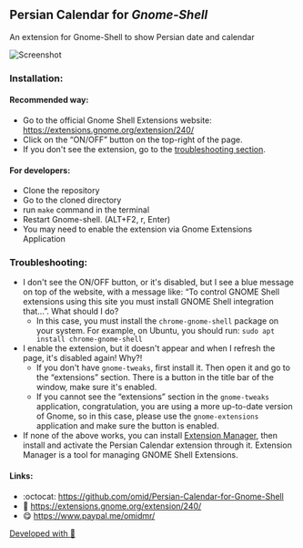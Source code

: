 ## Persian Calendar for *Gnome-Shell*

An extension for Gnome-Shell to show Persian date and calendar

![Screenshot](https://github.com/omid/Persian-Calendar-for-Gnome-Shell/blob/master/assets/screenshot.png?raw=true)

### Installation:

#### Recommended way:
* Go to the official Gnome Shell Extensions website: https://extensions.gnome.org/extension/240/
* Click on the “ON/OFF” button on the top-right of the page.
* If you don't see the extension, go to the [troubleshooting section](README.md#troubleshooting).

#### For developers:
* Clone the repository
* Go to the cloned directory
* run ```make``` command in the terminal
* Restart Gnome-shell. (ALT+F2, r, Enter)
* You may need to enable the extension via Gnome Extensions Application

### Troubleshooting:
* I don't see the ON/OFF button, or it's disabled, but I see a blue message on top of the website, with a message like: “To control GNOME Shell extensions using this site you must install GNOME Shell integration that…”. What should I do?
   * In this case, you must install the `chrome-gnome-shell` package on your system. For example, on Ubuntu, you should run: `sudo apt install chrome-gnome-shell`
* I enable the extension, but it doesn't appear and when I refresh the page, it's disabled again! Why?!
   * If you don't have `gnome-tweaks`, first install it. Then open it and go to the “extensions” section. There is a button in the title bar of the window, make sure it's enabled.
   * If you cannot see the “extensions” section in the `gnome-tweaks` application, congratulation, you are using a more up-to-date version of Gnome, so in this case, please use the `gnome-extensions` application and make sure the button is enabled.
* If none of the above works, you can install [Extension Manager](https://github.com/mjakeman/extension-manager#-installing), then install and activate the Persian Calendar extension through it. Extension Manager is a tool for managing GNOME Shell Extensions.

#### Links:
* :octocat: https://github.com/omid/Persian-Calendar-for-Gnome-Shell
* :link: https://extensions.gnome.org/extension/240/
* :yum: https://www.paypal.me/omidmr/

[Developed with :green_heart:](https://github.com/omid/Persian-Calendar-for-Gnome-Shell/graphs/contributors)
